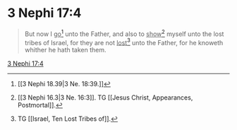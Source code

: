 # 3 Nephi 17:4

> But now I <u>go</u>[^a] unto the Father, and also to <u>show</u>[^b] myself unto the lost tribes of Israel, for they are not <u>lost</u>[^c] unto the Father, for he knoweth whither he hath taken them.

[3 Nephi 17:4](https://www.churchofjesuschrist.org/study/scriptures/bofm/3-ne/17?lang=eng&id=p4#p4)


[^a]: [[3 Nephi 18.39|3 Ne. 18:39.]]
[^b]: [[3 Nephi 16.3|3 Ne. 16:3]]. TG [[Jesus Christ, Appearances, Postmortal]].
[^c]: TG [[Israel, Ten Lost Tribes of]].
